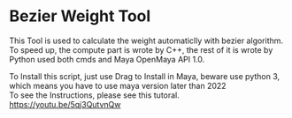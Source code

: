 # Bezier Weight Tool
This Tool is used to calculate the weight automaticlly with bezier algorithm.  
To speed up, the compute part is wrote by C++, the rest of it is wrote by Python used both cmds and Maya OpenMaya API 1.0.  

To Install this script, just use Drag to Install in Maya, beware use python 3, which means you have to use maya version later than 2022  
To see the Instructions, please see this tutoral.  
https://youtu.be/5qj3QutvnQw
